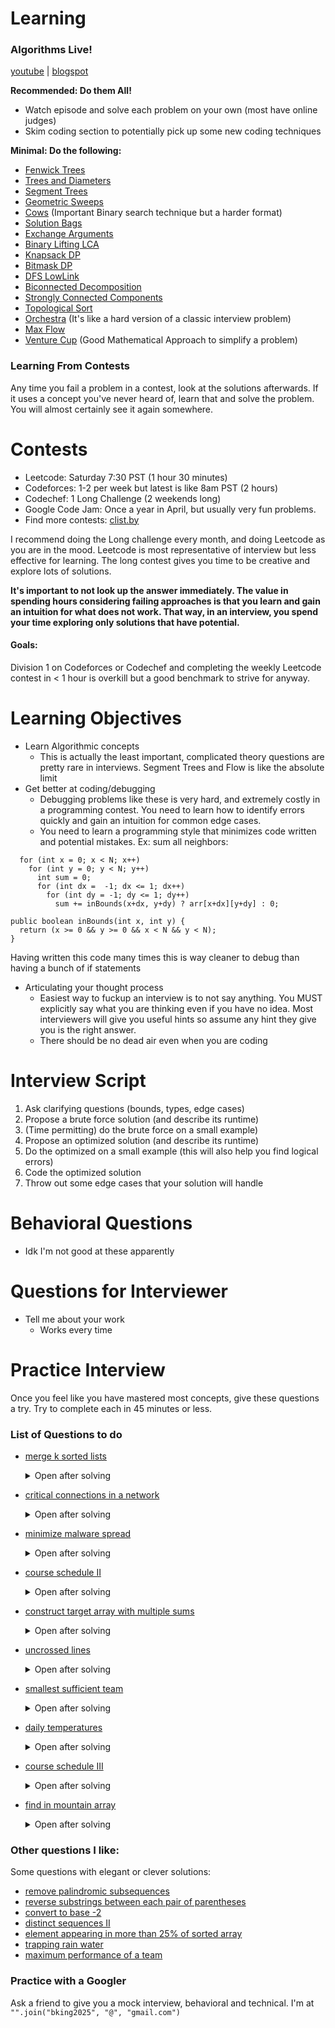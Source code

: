 # Learning #
### Algorithms Live! ###
[youtube](https://www.youtube.com/channel/UCBLr7ISa_YDy5qeATupf26w) | [blogspot](http://algorithms-live.blogspot.com/)


**Recommended: Do them All!**
 - Watch episode and solve each problem on your own (most have online judges)
 - Skim coding section to potentially pick up some new coding techniques


**Minimal: Do the following:**
- [Fenwick Trees](https://www.youtube.com/watch?v=kPaJfAUwViY)
- [Trees and Diameters](https://www.youtube.com/watch?v=2PFl93WM_ao)
- [Segment Trees](https://www.youtube.com/watch?v=Tr-xEGoByFQ)
- [Geometric Sweeps](https://www.youtube.com/watch?v=gXn2yUHpvRE)
- [Cows](https://www.youtube.com/watch?v=OPDRYkCWdGs) (Important Binary search technique but a harder format)
- [Solution Bags](https://www.youtube.com/watch?v=oaYsWnohXpA&t=2661s)
- [Exchange Arguments](https://www.youtube.com/watch?v=Oq1seKJvfQU)
- [Binary Lifting LCA](https://www.youtube.com/watch?v=kOfa6t8WnbI)
- [Knapsack DP](https://www.youtube.com/watch?v=U4O3SwDamA4)
- [Bitmask DP](https://www.youtube.com/watch?v=rlTkd4yOQpE)
- [DFS LowLink](https://www.youtube.com/watch?v=iYJqgMKYsdI)
- [Biconnected Decomposition](https://www.youtube.com/watch?v=tRTezLvPZ3k&t=2318s)
- [Strongly Connected Components](https://www.youtube.com/watch?v=z9oOadBgO9I)
- [Topological Sort](https://www.youtube.com/watch?v=9Wbej7Fy5Lw)
- [Orchestra](https://www.youtube.com/watch?v=bLxsset706E) (It's like a hard version of a classic interview problem)
- [Max Flow](https://www.youtube.com/watch?v=K1i-wP82Zdo&t=771s)
- [Venture Cup](https://www.youtube.com/watch?v=97ovVAJBbkA) (Good Mathematical Approach to simplify a problem)

### Learning From Contests ###
Any time you fail a problem in a contest, look at the solutions afterwards. If it uses a concept you've never heard of, learn that and solve the problem. You will almost certainly see it again somewhere.

# Contests
- Leetcode: Saturday 7:30 PST (1 hour 30 minutes)
- Codeforces: 1-2 per week but latest is like 8am PST (2 hours)
- Codechef: 1 Long Challenge (2 weekends long)
- Google Code Jam: Once a year in April, but usually very fun problems.
- Find more contests: [clist.by](clist.by)

I recommend doing the Long challenge every month, and doing Leetcode as you are in the mood. Leetcode is most representative of interview but less effective for learning. The long contest gives you time to be creative and explore lots of solutions. 

**It's important to not look up the answer immediately. The value in spending hours considering failing approaches is that you learn and gain an intuition for what does not work. That way, in an interview, you spend your time exploring only solutions that have potential.**

#### Goals: 
Division 1 on Codeforces or Codechef and completing the weekly Leetcode contest in < 1 hour is overkill but a good benchmark to strive for anyway.

# Learning Objectives
- Learn Algorithmic concepts
  - This is actually the least important, complicated theory questions are pretty rare in interviews. Segment Trees and Flow is like the absolute limit
- Get better at coding/debugging
  - Debugging problems like these is very hard, and extremely costly in a programming contest. You need to learn how to identify errors quickly and gain an intuition for common edge cases.
  - You need to learn a programming style that minimizes code written and potential mistakes. Ex: sum all neighbors:
```
  for (int x = 0; x < N; x++)
    for (int y = 0; y < N; y++)
      int sum = 0;
      for (int dx =  -1; dx <= 1; dx++)
        for (int dy = -1; dy <= 1; dy++)
          sum += inBounds(x+dx, y+dy) ? arr[x+dx][y+dy] : 0;
	
public boolean inBounds(int x, int y) {
  return (x >= 0 && y >= 0 && x < N && y < N);
} 
```
Having written this code many times this is way cleaner to debug than having a bunch of if statements
- Articulating your thought process
  - Easiest way to fuckup an interview is to not say anything. You MUST explicitly say what you are thinking even if you have no idea. Most interviewers will give you useful hints so assume any hint they give you is the right answer.
  - There should be no dead air even when you are coding

# Interview Script
1. Ask clarifying questions (bounds, types, edge cases)
2. Propose a brute force solution (and describe its runtime)
3. (Time permitting) do the brute force on a small example)
4. Propose an optimized solution (and describe its runtime)
5. Do the optimized on a small example (this will also help you find logical errors)
6. Code the optimized solution
7. Throw out some edge cases that your solution will handle

# Behavioral Questions
- Idk I'm not good at these apparently

# Questions for Interviewer
- Tell me about your work
  - Works every time
  
# Practice Interview
Once you feel like you have mastered most concepts, give these questions a try. Try to complete each in 45 minutes or less.

### List of Questions to do

- [merge k sorted lists](https://leetcode.com/problems/merge-k-sorted-lists/) <details>
  <summary>Open after solving</summary>
  
  This is about 30% of all interview questions, so I hope you solved it.  
</details>


- [critical connections in a network](https://leetcode.com/problems/critical-connections-in-a-network/) <details>
  <summary>Open after solving</summary>
  
  DFS Lowlink coming in huge on this one. Here's another search based question: [minimum moves to move a box to their target location](https://leetcode.com/problems/minimum-moves-to-move-a-box-to-their-target-location/)
</details>

- [minimize malware spread](https://leetcode.com/problems/minimize-malware-spread/) <details>
  <summary>Open after solving</summary>
  
  This type of problem can be solved with Union-Find but I usually go for BFS/DFS when available. Here's another similar one: [check if there is a valid path in the grid](https://leetcode.com/problems/check-if-there-is-a-valid-path-in-a-grid/)
</details>

- [course schedule II](https://leetcode.com/problems/course-schedule-ii/) <details>
  <summary>Open after solving</summary>
  
  Topological sort is definitely something you want to know in and out. Here's another graph one: [find eventual safe states](https://leetcode.com/problems/find-eventual-safe-states/)
</details>

- [construct target array with multiple sums](https://leetcode.com/problems/construct-target-array-with-multiple-sums/) <details>
  <summary>Open after solving</summary>
  
  This one is pretty tricky, but it utilizes a very important technique of working backwards. If you didn't get that one, give this one a shot: [burst balloons](https://leetcode.com/problems/burst-balloons/)
</details>

- [uncrossed lines](https://leetcode.com/problems/uncrossed-lines/) <details>
  <summary>Open after solving</summary>
  
  It's pretty common especially for Google to hide standard problems behind some logical transformation that you need to think through. In an interview you would want to be talking through your though process with your inteviewer, and they might give you hints to put you on track. Here's some more DP practice: [count all valid pickup and delivery options](https://leetcode.com/problems/count-all-valid-pickup-and-delivery-options/)
</details>

- [smallest sufficient team](https://leetcode.com/problems/smallest-sufficient-team/) <details>
  <summary>Open after solving</summary>
  
  I hope you watched the Bitmask DP video, it's not as common in interviews, but if you can't find an optimal solution you can maybe break out the bitmask DP before moving on to something more optimized. Here's some more practice with bitmasks: [maximum students taking exam](https://leetcode.com/problems/maximum-students-taking-exam/)
</details>

- [daily temperatures](https://leetcode.com/problems/daily-temperatures/) <details>
  <summary>Open after solving</summary>
  
  Ah the classic Binary tree problem. In java you can use a TreeMap or TreeSet. These are pretty common and you'll look like a chump if O(N) is the best you can do. Here's another one to try: [minimum number of taps to open to water a garden](https://leetcode.com/problems/minimum-number-of-taps-to-open-to-water-a-garden/)
</details>

- [course schedule III](https://leetcode.com/problems/course-schedule-iii/) <details>
  <summary>Open after solving</summary>
  
  Lots of question have this format of sets of ranges, but the solutions can be varied. Here's are some more to try: [maximum profit in job scheduling](https://leetcode.com/problems/maximum-profit-in-job-scheduling/) or [minimum number of arros to burst balloons](https://leetcode.com/problems/minimum-number-of-arrows-to-burst-balloons/) or [brick wall](https://leetcode.com/problems/brick-wall/)
</details>

- [find in mountain array](https://leetcode.com/problems/find-in-mountain-array/) <details>
  <summary>Open after solving</summary>
  
  A binary search question was the only one I messed up on in my actual interview. I think they are pretty tough to intuit and have a lot of edge cases that are tricky to iron out without being able to run code. Here's some more binary search: [find first and last position of element in sorted array](https://leetcode.com/problems/find-first-and-last-position-of-element-in-sorted-array/)
</details>

### Other questions I like:
Some questions with elegant or clever solutions:
- [remove palindromic subsequences](https://leetcode.com/problems/remove-palindromic-subsequences/)
- [reverse substrings between each pair of parentheses](https://leetcode.com/problems/reverse-substrings-between-each-pair-of-parentheses/)
- [convert to base -2](https://leetcode.com/problems/convert-to-base-2/)
- [distinct sequences II](https://leetcode.com/problems/distinct-subsequences-ii/)
- [element appearing in more than 25% of sorted array](https://leetcode.com/problems/element-appearing-more-than-25-in-sorted-array/)
- [trapping rain water](https://leetcode.com/problems/trapping-rain-water/)
- [maximum performance of a team](https://leetcode.com/problems/maximum-performance-of-a-team/)

### Practice with a Googler
Ask a friend to give you a mock interview, behavioral and technical. I'm at `"".join("bking2025", "@", "gmail.com")`